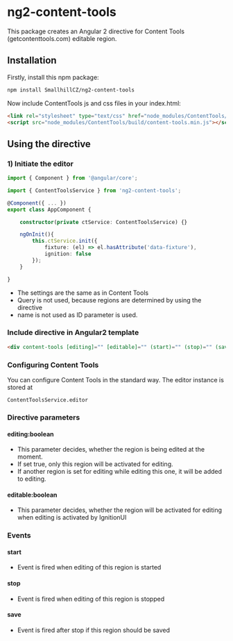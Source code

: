 # ng2-content-tools

This package creates an Angular 2 directive for Content Tools (getcontenttools.com) editable region.

## Installation

Firstly, install this npm package:

``` sh
npm install SmallhillCZ/ng2-content-tools
```

Now include ContentTools js and css files in your index.html:
``` html
<link rel="stylesheet" type="text/css" href="node_modules/ContentTools/build/content-tools.min.css">
<script src="node_modules/ContentTools/build/content-tools.min.js"></script>
```


## Using the directive

### 1) Initiate the editor

``` typescript
import { Component } from '@angular/core';

import { ContentToolsService } from 'ng2-content-tools';

@Component({ ... })
export class AppComponent {

	constructor(private ctService: ContentToolsService) {}

	ngOnInit(){
		this.ctService.init({
			fixture: (el) => el.hasAttribute('data-fixture'),
			ignition: false
		});
	}   

}
```

- The settings are the same as in Content Tools
- Query is not used, because regions are determined by using the directive
- name is not used as ID parameter is used.

### Include directive in Angular2 template

``` html
<div content-tools [editing]="" [editable]="" (start)="" (stop)="" (save)=""></div>
```
### Configuring Content Tools

You can configure Content Tools in the standard way. The editor instance is stored at
```
ContentToolsService.editor
```

### Directive parameters
#### editing:boolean
- This parameter decides, whether the region is being edited at the moment.
- If set true, only this region will be activated for editing.
- If another region is set for editing while editing this one, it will be added to editing.

#### editable:boolean
- This parameter decides, whether the region will be activated for editing when editing is activated by IgnitionUI

### Events

#### start
- Event is fired when editing of this region is started

#### stop
- Event is fired when editing of this region is stopped

#### save
- Event is fired after stop if this region should be saved

